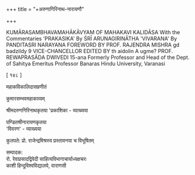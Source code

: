 +++
title = "+अरुणागिरिनाथ-नारायणौ"

+++


KUMĀRASAMBHAVAMAHĀKĀVYAM 
OF 
MAHAKAVI KALIDĀSA 
With the Commentaries 
'PRAKASIKA' 
By 
ŚRĪ ARUNAGIRINĀTHA 
'VIVARANA' 
By 
PANDITASRI NARAYANA 
FOREWORD BY 
PROF. RAJENDRA MISHRA 
gd badzildy 9 
VICE-CHANCELLOR 
EDITED BY 
th aidolin A 
ugme? 
PROF. REWAPRASĀDA DWIVEDI 15-ana Formerly Professor and Head of the Dept. of Sahitya 
Emeritus Professor 
Banaras Hindu University, Varanasi 


[ १४८ ] 

महाकविकालिदासप्रणीतं 

कुमारसम्भवमहाकाव्यम् 

श्रीमदरुणगिरिनाथकृतया 'प्रकाशिका - 
व्याख्यया 

पण्डितश्रीनारायणकृतया  
'विवरण' - व्याख्यया 

कुलपते: प्रो. राजेन्द्रमिश्रस्य  प्रस्तावनया च विभूषितम् 


सम्पादक:  
रो. रेवाप्रसादद्विवेदी  साहित्यविभागाचार्याध्यक्षचरः  
काशी हिन्दूविश्वविद्यालये, वाराणसी 


